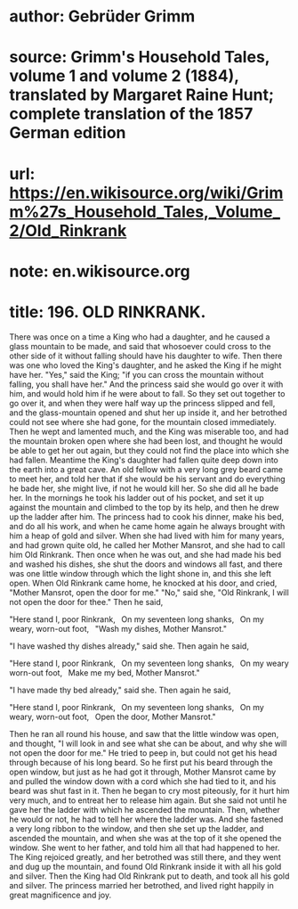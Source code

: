 # author: Gebrüder Grimm
# source: Grimm's Household Tales, volume 1 and volume 2 (1884), translated by Margaret Raine Hunt; complete translation of the 1857 German edition
# url: https://en.wikisource.org/wiki/Grimm%27s_Household_Tales,_Volume_2/Old_Rinkrank
# note: en.wikisource.org
# title: 196. OLD RINKRANK. 

There was once on a time a King who had a daughter, and he caused a glass mountain to be made, and said that whosoever could cross to the other side of it without falling should have his daughter to wife. Then there was one who loved the King's daughter, and he asked the King if he might have her. "Yes," said the King; "if you can cross the mountain without falling, you shall have her." And the princess said she would go over it with him, and would hold him if he were about to fall. So they set out together to go over it, and when they were half way up the princess slipped and fell, and the glass-mountain opened and shut her up inside it, and her betrothed could not see where she had gone, for the mountain closed immediately. Then he wept and lamented much, and the King was miserable too, and had the mountain broken open where she had been lost, and thought he would be able to get ​her out again, but they could not find the place into which she had fallen. Meantime the King's daughter had fallen quite deep down into the earth into a great cave. An old fellow with a very long grey beard came to meet her, and told her that if she would be his servant and do everything he bade her, she might live, if not he would kill her. So she did all he bade her. In the mornings he took his ladder out of his pocket, and set it up against the mountain and climbed to the top by its help, and then he drew up the ladder after him. The princess had to cook his dinner, make his bed, and do all his work, and when he came home again he always brought with him a heap of gold and silver. When she had lived with him for many years, and had grown quite old, he called her Mother Mansrot, and she had to call him Old Rinkrank. Then once when he was out, and she had made his bed and washed his dishes, she shut the doors and windows all fast, and there was one little window through which the light shone in, and this she left open. When Old Rinkrank came home, he knocked at his door, and cried, "Mother Mansrot, open the door for me." "No," said she, "Old Rinkrank, I will not open the door for thee." Then he said, 

"Here stand I, poor Rinkrank,  On my seventeen long shanks,  On my weary, worn-out foot,  "Wash my dishes, Mother Mansrot." 

"I have washed thy dishes already," said she. Then again he said, 

"Here stand I, poor Rinkrank,  On my seventeen long shanks,  On my weary worn-out foot,  Make me my bed, Mother Mansrot." 

"I have made thy bed already," said she. Then again he said, 

"Here stand I, poor Rinkrank,  On my seventeen long shanks,  On my weary, worn-out foot,  Open the door, Mother Mansrot." 

Then he ran all round his house, and saw that the little window was open, and thought, "I will look in and see ​what she can be about, and why she will not open the door for me." He tried to peep in, but could not get his head through because of his long beard. So he first put his beard through the open window, but just as he had got it through, Mother Mansrot came by and pulled the window down with a cord which she had tied to it, and his beard was shut fast in it. Then he began to cry most piteously, for it hurt him very much, and to entreat her to release him again. But she said not until he gave her the ladder with which he ascended the mountain. Then, whether he would or not, he had to tell her where the ladder was. And she fastened a very long ribbon to the window, and then she set up the ladder, and ascended the mountain, and when she was at the top of it she opened the window. She went to her father, and told him all that had happened to her. The King rejoiced greatly, and her betrothed was still there, and they went and dug up the mountain, and found Old Rinkrank inside it with all his gold and silver. Then the King had Old Rinkrank put to death, and took all his gold and silver. The princess married her betrothed, and lived right happily in great magnificence and joy. 

